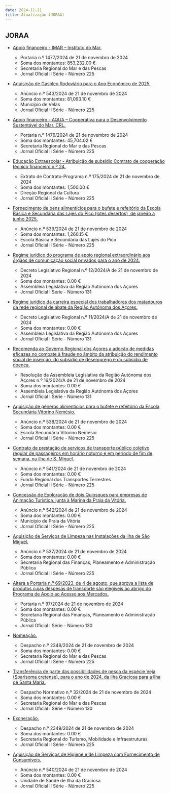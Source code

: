 ```yaml
---
date: 2024-11-21
title: Atualização (JORAA)
---
```

## JORAA

* [Apoio financeiro - IMAR – Instituto do Mar.](https://jo.azores.gov.pt/#/ato/4f41ba41-f0fb-4efc-bb0a-7fb32061c618)
  * Portaria n.º 1477/2024 de 21 de novembro de 2024
  * Soma dos montantes: 853,232.00 €
  * Secretaria Regional do Mar e das Pescas
  * Jornal Oficial II Série - Número 225

* [Aquisição de Gasóleo Rodoviário para o Ano Económico de 2025.](https://jo.azores.gov.pt/#/ato/867bec92-2636-4afd-a164-642b96ed9271)
  * Anúncio n.º 543/2024 de 21 de novembro de 2024
  * Soma dos montantes: 81,093.10 €
  * Município de Velas
  * Jornal Oficial II Série - Número 225

* [Apoio financeiro - AQUA – Cooperativa para o Desenvolvimento Sustentável do Mar, CRL.](https://jo.azores.gov.pt/#/ato/3292300c-d390-4a5c-a1ba-7d449c79d77b)
  * Portaria n.º 1476/2024 de 21 de novembro de 2024
  * Soma dos montantes: 45,704.02 €
  * Secretaria Regional do Mar e das Pescas
  * Jornal Oficial II Série - Número 225

* [Educação Extraescolar - Atribuição de subsídio Contrato de cooperação técnico financeiro n.º 24.](https://jo.azores.gov.pt/#/ato/c03f070b-a0f6-455f-a983-ba7b5e1e0a0a)
  * Extrato de Contrato-Programa n.º 175/2024 de 21 de novembro de 2024
  * Soma dos montantes: 1,500.00 €
  * Direção Regional da Cultura
  * Jornal Oficial II Série - Número 225

* [Fornecimento de bens alimentícios para o bufete e refeitório da Escola Básica e Secundária das Lajes do Pico (lotes desertos), de janeiro a junho 2025.](https://jo.azores.gov.pt/#/ato/6e570ec4-ec4a-4e67-95b2-b66db3962308)
  * Anúncio n.º 539/2024 de 21 de novembro de 2024
  * Soma dos montantes: 1,260.15 €
  * Escola Básica e Secundária das Lajes do Pico
  * Jornal Oficial II Série - Número 225

* [Regime jurídico do programa de apoio regional extraordinário aos órgãos de comunicação social privados para o ano de 2024.](https://jo.azores.gov.pt/#/ato/654fad90-9058-4f25-825b-f410d7a333ce)
  * Decreto Legislativo Regional n.º 12/2024/A de 21 de novembro de 2024
  * Soma dos montantes: 0.00 €
  * Assembleia Legislativa da Região Autónoma dos Açores
  * Jornal Oficial I Série - Número 131

* [Regime jurídico da carreira especial dos trabalhadores dos matadouros da rede regional de abate da Região Autónoma dos Açores.](https://jo.azores.gov.pt/#/ato/2bca5be3-f43d-4a8c-877e-d1debd012d36)
  * Decreto Legislativo Regional n.º 11/2024/A de 21 de novembro de 2024
  * Soma dos montantes: 0.00 €
  * Assembleia Legislativa da Região Autónoma dos Açores
  * Jornal Oficial I Série - Número 131

* [Recomenda ao Governo Regional dos Açores a adoção de medidas eficazes no combate à fraude no âmbito da atribuição do rendimento social de inserção, do subsídio de desemprego e do subsídio de doença.](https://jo.azores.gov.pt/#/ato/34f49060-2167-4c99-afd1-f49a76f89555)
  * Resolução da Assembleia Legislativa da Região Autónoma dos Açores n.º 16/2024/A de 21 de novembro de 2024
  * Soma dos montantes: 0.00 €
  * Assembleia Legislativa da Região Autónoma dos Açores
  * Jornal Oficial I Série - Número 131

* [Aquisição de géneros alimentícios para o bufete e refeitório da Escola Secundária Vitorino Nemésio.](https://jo.azores.gov.pt/#/ato/80fcbd51-c666-49b8-a369-875ec9b8ba10)
  * Anúncio n.º 538/2024 de 21 de novembro de 2024
  * Soma dos montantes: 0.00 €
  * Escola Secundária Vitorino Nemésio
  * Jornal Oficial II Série - Número 225

* [Contrato de prestação de serviços de transporte público coletivo regular de passageiros em horário noturno e em período de fim de semana, na ilha de S. Miguel.](https://jo.azores.gov.pt/#/ato/e740a776-2ccb-4272-8303-ec8fe2869a43)
  * Anúncio n.º 541/2024 de 21 de novembro de 2024
  * Soma dos montantes: 0.00 €
  * Fundo Regional dos Transportes Terrestres
  * Jornal Oficial II Série - Número 225

* [Concessão de Exploração de dois Quiosques para empresas de Animação Turística, junta à Marina da Praia da Vitória.](https://jo.azores.gov.pt/#/ato/20101c21-e931-472c-aac0-e43eee3e0193)
  * Anúncio n.º 542/2024 de 21 de novembro de 2024
  * Soma dos montantes: 0.00 €
  * Município de Praia da Vitória
  * Jornal Oficial II Série - Número 225

* [Aquisição de Serviços de Limpeza nas Instalações da ilha de São Miguel.](https://jo.azores.gov.pt/#/ato/4269f121-e2c4-494a-a22b-bbd315db4ec2)
  * Anúncio n.º 537/2024 de 21 de novembro de 2024
  * Soma dos montantes: 0.00 €
  * Secretaria Regional das Finanças, Planeamento e Administração Pública
  * Jornal Oficial II Série - Número 225

* [Altera a Portaria n.º 69/2023, de 4 de agosto, que aprova a lista de produtos cujas despesas de transporte são elegíveis ao abrigo do Programa de Apoio ao Acesso aos Mercados.](https://jo.azores.gov.pt/#/ato/ca63d8c4-1156-4d4f-a001-361b0fcf76b2)
  * Portaria n.º 97/2024 de 21 de novembro de 2024
  * Soma dos montantes: 0.00 €
  * Secretaria Regional das Finanças, Planeamento e Administração Pública
  * Jornal Oficial I Série - Número 130

* [Nomeação.](https://jo.azores.gov.pt/#/ato/ad1352a0-0ba2-4765-a6eb-4bff8525976c)
  * Despacho n.º 2348/2024 de 21 de novembro de 2024
  * Soma dos montantes: 0.00 €
  * Secretaria Regional do Mar e das Pescas
  * Jornal Oficial II Série - Número 225

* [Transferência de parte das possibilidades de pesca da espécie Veja (Sparisoma cretense), para o ano de 2024, da ilha Graciosa para a ilha de Santa Maria.](https://jo.azores.gov.pt/#/ato/6bdb0927-92ba-4e72-838d-a91c52779b79)
  * Despacho Normativo n.º 32/2024 de 21 de novembro de 2024
  * Soma dos montantes: 0.00 €
  * Secretaria Regional do Mar e das Pescas
  * Jornal Oficial I Série - Número 130

* [Exoneração.](https://jo.azores.gov.pt/#/ato/fcdd3133-3190-4554-aa1f-67f20bab9cb2)
  * Despacho n.º 2349/2024 de 21 de novembro de 2024
  * Soma dos montantes: 0.00 €
  * Secretaria Regional do Turismo, Mobilidade e Infraestruturas
  * Jornal Oficial II Série - Número 225

* [Aquisição de Serviços de Higiene e de Limpeza com Fornecimento de Consumíveis.](https://jo.azores.gov.pt/#/ato/45e4c69d-ab5b-4a8f-b0fc-a138f1ee3d06)
  * Anúncio n.º 540/2024 de 21 de novembro de 2024
  * Soma dos montantes: 0.00 €
  * Unidade de Saúde de Ilha da Graciosa
  * Jornal Oficial II Série - Número 225
